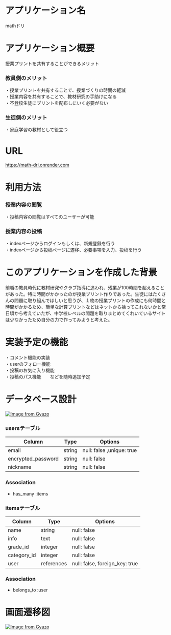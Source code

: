 # アプリケーション名
mathドリ

# アプリケーション概要
授業プリントを共有することができるメリット  
### 教員側のメリット
  ・授業プリントを共有することで、授業づくりの時間の軽減<br>
  ・授業内容を共有することで、教材研究の手助けになる<br>
  ・不登校生徒にプリントを配布しにいく必要がない<br>
### 生徒側のメリット
  ・家庭学習の教材として役立つ

# URL
https://math-dri.onrender.com
# 利用方法
### 授業内容の閲覧
  ・投稿内容の閲覧はすべてのユーザーが可能<br>
### 授業内容の投稿
  ・indexページからログインもしくは、新規登録を行う<br>
  ・indexページから投稿ページに遷移、必要事項を入力、投稿を行う


# このアプリケーションを作成した背景
  前職の教員時代に教材研究やクラブ指導に追われ、残業が100時間を超えることがあった。特に時間がかかったのが授業プリント作りであった。生徒にはたくさんの問題に取り組んでほしいと思うが、１枚の授業プリントの作成にも何時間と時間がかかるため、簡単な計算プリントなどはネットから拾ってこれないかと常日頃から考えていたが、中学校レベルの問題を取りまとめてくれいているサイトは少なかったため自分の力で作ってみようと考えた。

# 実装予定の機能
  ・コメント機能の実装 <br>
  ・userのフォロー機能 <br>
  ・投稿のお気に入り機能 <br>
  ・投稿のパス機能　　などを随時追加予定

# データベース設計
  [![Image from Gyazo](https://i.gyazo.com/06e5996a9e641b1c01eeaadff583ac02.png)](https://gyazo.com/06e5996a9e641b1c01eeaadff583ac02)

### usersテーブル

| Column | Type | Options  |
| ------ | ----- | --------- |
| email | string | null: false ,unique: true |
| encrypted_password | string | null: false |
| nickname | string | null: false |

### Association
- has_many :items

### itemsテーブル

| Column | Type | Options  |
| ------ | ----- | --------- |
| name | string | null: false |
| info | text | null: false |
| grade_id | integer | null: false |
| category_id | integer | null: false |
| user | references | null: false, foreign_key: true |

### Association
- belongs_to :user

# 画面遷移図
  [![Image from Gyazo](https://i.gyazo.com/7d6f8d26f63a2e6dd936617c8bcbfb61.png)](https://gyazo.com/7d6f8d26f63a2e6dd936617c8bcbfb61)